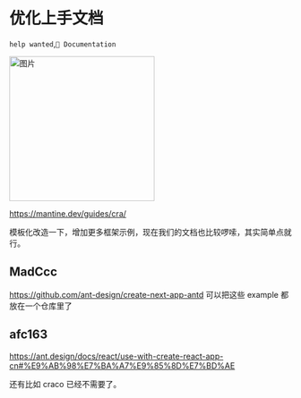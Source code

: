 # 优化上手文档

`help wanted`,`📝 Documentation`

<img width="259" alt="图片" src="https://github.com/ant-design/ant-design/assets/507615/a5f3b5f0-fd03-4b8b-a86a-5a0f86baa3c9">

https://mantine.dev/guides/cra/

模板化改造一下，增加更多框架示例，现在我们的文档也比较啰嗦，其实简单点就行。

## MadCcc

https://github.com/ant-design/create-next-app-antd
可以把这些 example 都放在一个仓库里了

## afc163

https://ant.design/docs/react/use-with-create-react-app-cn#%E9%AB%98%E7%BA%A7%E9%85%8D%E7%BD%AE

还有比如 craco 已经不需要了。
